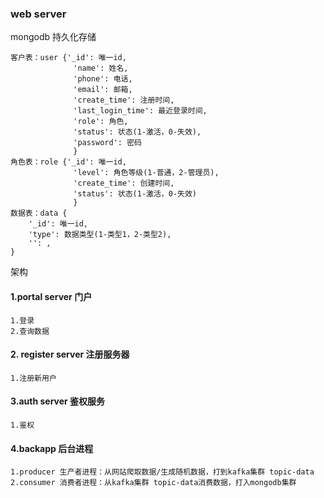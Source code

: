 ### web server

mongodb 持久化存储
```
客户表：user {'_id': 唯一id,
              'name': 姓名, 
              'phone': 电话, 
              'email': 邮箱, 
              'create_time': 注册时间,
              'last_login_time': 最近登录时间,
              'role': 角色,
              'status': 状态(1-激活，0-失效),
              'password': 密码
              }
角色表：role {'_id': 唯一id,
              'level': 角色等级(1-普通，2-管理员),
              'create_time': 创建时间,
              'status': 状态(1-激活，0-失效)
              }
数据表：data {
    '_id': 唯一id,
    'type': 数据类型(1-类型1，2-类型2),
    '': ,
}
```
架构
#### 1.portal server 门户
```
1.登录
2.查询数据
```

#### 2. register server 注册服务器
```
1.注册新用户
```

#### 3.auth server 鉴权服务
```
1.鉴权
```

#### 4.backapp 后台进程
```
1.producer 生产者进程：从网站爬取数据/生成随机数据，打到kafka集群 topic-data
2.consumer 消费者进程：从kafka集群 topic-data消费数据，打入mongodb集群
```